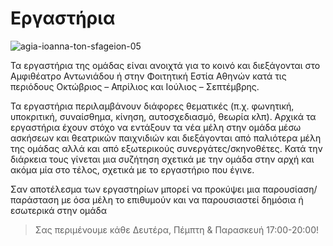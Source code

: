 
# Εργαστήρια

![agia-ioanna-ton-sfageion-05](https://github.com/different-ways/theatrikiopa.eu/assets/16403754/e2fd995c-ed79-4366-95ee-f07953d6c5f8)

Τα εργαστήρια της ομάδας είναι ανοιχτά για το κοινό και διεξάγονται στο Αμφιθέατρο Αντωνιάδου ή στην Φοιτητική Εστία Αθηνών κατά τις περιόδους Οκτώβριος – Απρίλιος και Ιούλιος – Σεπτέμβρης.

Τα εργαστήρια περιλαμβάνουν διάφορες θεματικές (π.χ. φωνητική, υποκριτική, συναίσθημα, κίνηση, αυτοσχεδιασμό, θεωρία κλπ). Αρχικά τα εργαστήρια έχουν στόχο να εντάξουν τα νέα μέλη στην ομάδα μέσω ασκήσεων και θεατρικών παιχνιδιών και διεξάγονται από παλιότερα μέλη της ομάδας αλλά και από εξωτερικούς συνεργάτες/σκηνοθέτες. Κατά την διάρκεια τους γίνεται μια συζήτηση σχετικά με την ομάδα στην αρχή και ακόμα μία στο τέλος, σχετικά με το εργαστήριο που έγινε.

Σαν αποτέλεσμα των εργαστηρίων μπορεί να προκύψει μια παρουσίαση/παράσταση με όσα μέλη το επιθυμούν και να παρουσιαστεί δημόσια ή εσωτερικά στην ομάδα

> Σας περιμένουμε κάθε Δευτέρα, Πέμπτη & Παρασκευή 17:00-20:00!
